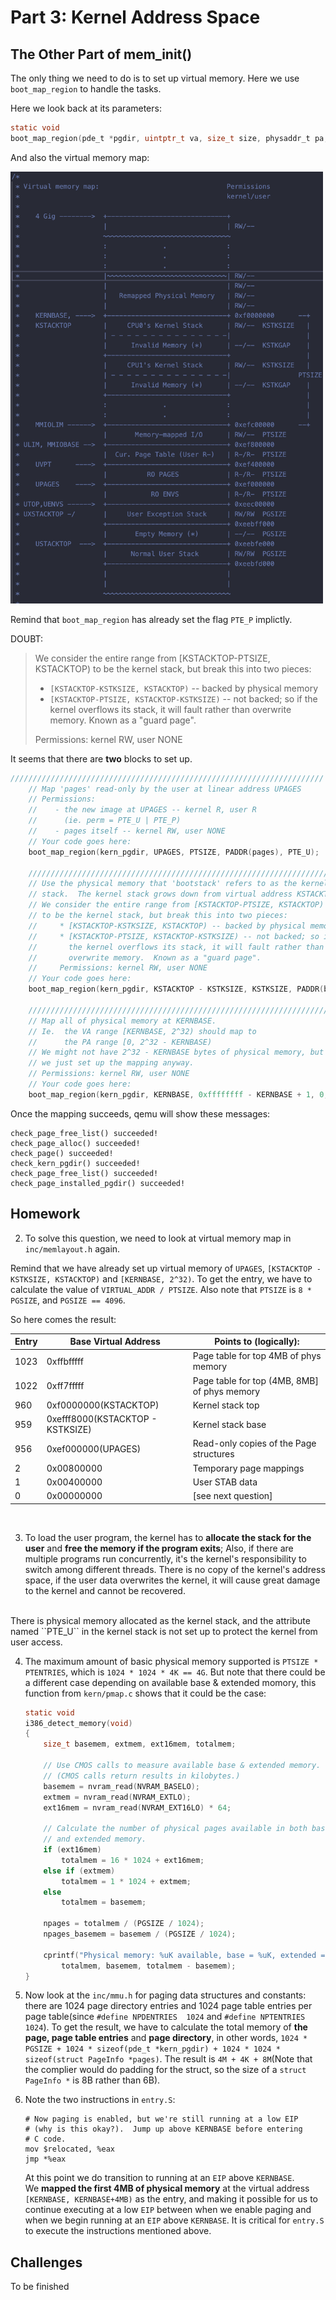 # Part 3: Kernel Address Space

## The Other Part of mem_init()

The only thing we need to do is to set up virtual memory. Here we use ``boot_map_region`` to handle the tasks. 

Here we look back at its parameters:
```c
static void
boot_map_region(pde_t *pgdir, uintptr_t va, size_t size, physaddr_t pa, int perm)
```

And also the virtual memory map:

<img src="./virtu-mem-map.png" width=500>

Remind that ``boot_map_region`` has already set the flag ``PTE_P`` implictly.

DOUBT:
> We consider the entire range from [KSTACKTOP-PTSIZE, KSTACKTOP)
> to be the kernel stack, but break this into two pieces:
> * ``[KSTACKTOP-KSTKSIZE, KSTACKTOP)`` -- backed by physical memory
> * ``[KSTACKTOP-PTSIZE, KSTACKTOP-KSTKSIZE)`` -- not backed; so if the kernel overflows its stack, it will fault rather than overwrite memory.  Known as a "guard page". 
> 
> Permissions: kernel RW, user NONE

It seems that there are **two** blocks to set up.

```c
//////////////////////////////////////////////////////////////////////
	// Map 'pages' read-only by the user at linear address UPAGES
	// Permissions:
	//    - the new image at UPAGES -- kernel R, user R
	//      (ie. perm = PTE_U | PTE_P)
	//    - pages itself -- kernel RW, user NONE
	// Your code goes here:
	boot_map_region(kern_pgdir, UPAGES, PTSIZE, PADDR(pages), PTE_U);

	//////////////////////////////////////////////////////////////////////
	// Use the physical memory that 'bootstack' refers to as the kernel
	// stack.  The kernel stack grows down from virtual address KSTACKTOP.
	// We consider the entire range from [KSTACKTOP-PTSIZE, KSTACKTOP)
	// to be the kernel stack, but break this into two pieces:
	//     * [KSTACKTOP-KSTKSIZE, KSTACKTOP) -- backed by physical memory
	//     * [KSTACKTOP-PTSIZE, KSTACKTOP-KSTKSIZE) -- not backed; so if
	//       the kernel overflows its stack, it will fault rather than
	//       overwrite memory.  Known as a "guard page".
	//     Permissions: kernel RW, user NONE
	// Your code goes here:
	boot_map_region(kern_pgdir, KSTACKTOP - KSTKSIZE, KSTKSIZE, PADDR(bootstack), PTE_W);

	//////////////////////////////////////////////////////////////////////
	// Map all of physical memory at KERNBASE.
	// Ie.  the VA range [KERNBASE, 2^32) should map to
	//      the PA range [0, 2^32 - KERNBASE)
	// We might not have 2^32 - KERNBASE bytes of physical memory, but
	// we just set up the mapping anyway.
	// Permissions: kernel RW, user NONE
	// Your code goes here:
	boot_map_region(kern_pgdir, KERNBASE, 0xffffffff - KERNBASE + 1, 0, PTE_W);
```

Once the mapping succeeds, qemu will show these messages:
```
check_page_free_list() succeeded!
check_page_alloc() succeeded!
check_page() succeeded!
check_kern_pgdir() succeeded!
check_page_free_list() succeeded!
check_page_installed_pgdir() succeeded!
```

## Homework

2. To solve this question, we need to look at virtual memory map in ``inc/memlayout.h`` again. 

Remind that we have already set up virtual memory of ``UPAGES``, ``[KSTACKTOP - KSTKSIZE, KSTACKTOP)`` and ``[KERNBASE, 2^32)``. To get the entry, we have to calculate the value of ``VIRTUAL_ADDR / PTSIZE``. Also note that ``PTSIZE`` is ``8 * PGSIZE``, and ``PGSIZE == 4096``.

So here comes the result:

| Entry | Base Virtual Address | Points to (logically): |
|-|-|-|
| 1023 | 0xffbfffff | Page table for top 4MB of phys memory |
| 1022 | 0xff7fffff | Page table for top (4MB, 8MB] of phys memory |
| 960 | 0xf0000000(KSTACKTOP) | Kernel stack top |
| 959 | 0xefff8000(KSTACKTOP - KSTKSIZE) | Kernel stack base|
| 956 | 0xef000000(UPAGES) | Read-only copies of the Page structures |
| 2 | 0x00800000 | Temporary page mappings |
| 1 | 0x00400000 | User STAB data |
| 0 | 0x00000000 | [see next question] |

<br>

3. To load the user program, the kernel has to **allocate the stack for the user** and **free the memory if the program exits**; Also, if there are multiple programs run concurrently, it's the kernel's responsibility to switch among different threads. There is no copy of the kernel's address space, if the user data overwrites the kernel, it will cause great damage to the kernel and cannot be recovered.
<br>
There is physical memory allocated as the kernel stack, and the attribute named ``PTE_U`` in the kernel stack is not set up to protect the kernel from user access.

4. The maximum amount of basic physical memory supported is ``PTSIZE * PTENTRIES``, which is ``1024 * 1024 * 4K == 4G``. But note that there could be a different case depending on available base & extended momory, this function from ``kern/pmap.c`` shows that it could be the case:
	```c
	static void
	i386_detect_memory(void)
	{
		size_t basemem, extmem, ext16mem, totalmem;

		// Use CMOS calls to measure available base & extended memory.
		// (CMOS calls return results in kilobytes.)
		basemem = nvram_read(NVRAM_BASELO);
		extmem = nvram_read(NVRAM_EXTLO);
		ext16mem = nvram_read(NVRAM_EXT16LO) * 64;

		// Calculate the number of physical pages available in both base
		// and extended memory.
		if (ext16mem)
			totalmem = 16 * 1024 + ext16mem;
		else if (extmem)
			totalmem = 1 * 1024 + extmem;
		else
			totalmem = basemem;

		npages = totalmem / (PGSIZE / 1024);
		npages_basemem = basemem / (PGSIZE / 1024);

		cprintf("Physical memory: %uK available, base = %uK, extended = %uK\n",
			totalmem, basemem, totalmem - basemem);
	}
	```

5. Now look at the ``inc/mmu.h`` for paging data structures and constants: there are 1024 page directory entries and 1024 page table entries per page table(since ``#define NPDENTRIES	1024`` and ``#define NPTENTRIES	1024``). To get the result, we have to calculate the total memory of **the page, page table entries** and **page directory**, in other words, ``1024 * PGSIZE + 1024 * sizeof(pde_t *kern_pgdir) + 1024 * 1024 * sizeof(struct PageInfo *pages)``. The result is ``4M + 4K + 8M``(Note that the complier would do padding for the struct, so the size of a ``struct PageInfo *`` is 8B rather than 6B).
   
6. Note the two instructions in ``entry.S``:
	```assembly
	# Now paging is enabled, but we're still running at a low EIP
	# (why is this okay?).  Jump up above KERNBASE before entering
	# C code.
	mov	$relocated, %eax
	jmp	*%eax
	```
	At this point we do transition to running at an ``EIP`` above ``KERNBASE``.
	<br>
	We **mapped the first 4MB of physical memory** at the virtual address ``[KERNBASE, KERNBASE+4MB)`` as the entry, and making it possible for us to continue executing at a low ``EIP`` between when we enable paging and when we begin running at an ``EIP`` above ``KERNBASE``. It is critical for ``entry.S`` to execute the instructions mentioned above.

## Challenges

To be finished
